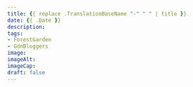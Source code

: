 ```yaml
---
title: {{ replace .TranslationBaseName "-" " " | title }}
date: {{ .Date }}
description: 
tags: 
- ForestGarden
- GdnBloggers
image: 
imageAlt: 
imageCap: 
draft: false
---
```


